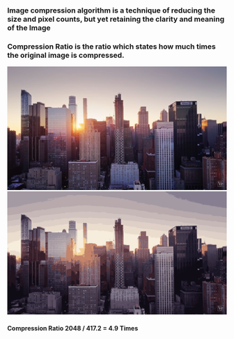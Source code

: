 ### Image compression algorithm is a technique of reducing the size and pixel counts, but yet retaining the clarity and meaning of the Image 
### Compression Ratio is the ratio which states how much times the original image is compressed. 

![](https://github.com/MANISH007700/Image_Compression/blob/master/original_image/scene.png "Original Image - 2048 kb") 
![](https://github.com/MANISH007700/Image_Compression/blob/master/compressed_image/scene_compressed.png "Compressed Image - 417.2 kb")
#### Compression Ratio 2048 / 417.2 = 4.9 Times

